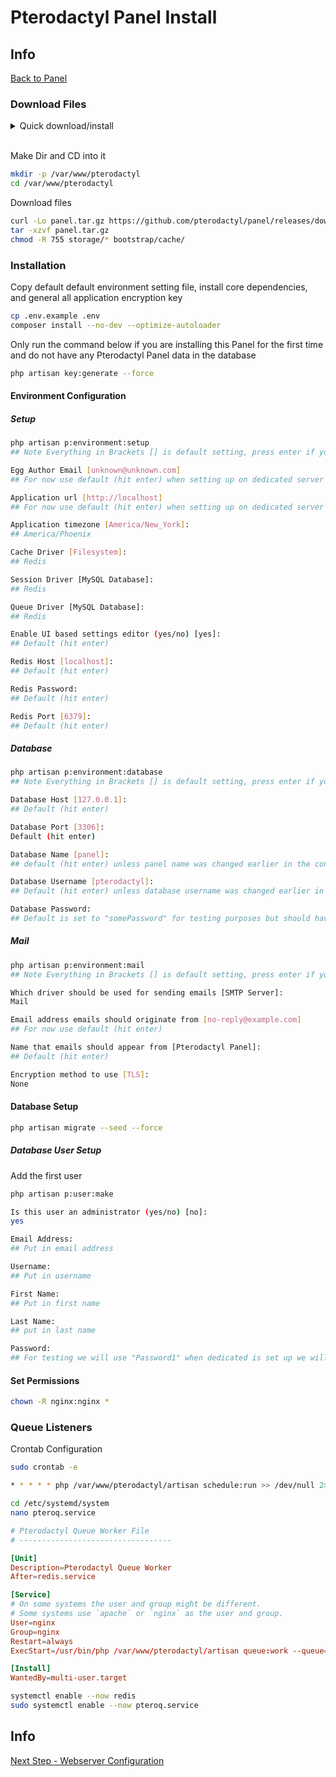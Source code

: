 # Pterodactyl Panel Install

## Info

[Back to Panel](/Pterodactyl/1%20-%20Panel)

### Download Files

<details>
<summary>Quick download/install</summary>
<p>

```sh
mkdir -p /var/www/pterodactyl && cd /var/www/pterodactyl && curl -Lo panel.tar.gz https://github.com/pterodactyl/panel/releases/download/v1.1.1/panel.tar.gz && tar -xzvf panel.tar.gz && chmod -R 755 storage/* bootstrap/cache/ && cp .env.example .env && composer install --no-dev --optimize-autoloader && php artisan key:generate --force
```

</p>
</details>
&nbsp;

Make Dir and CD into it

```sh
mkdir -p /var/www/pterodactyl
cd /var/www/pterodactyl
```

Download files

```sh
curl -Lo panel.tar.gz https://github.com/pterodactyl/panel/releases/download/v1.1.1/panel.tar.gz
tar -xzvf panel.tar.gz
chmod -R 755 storage/* bootstrap/cache/
```

### Installation

Copy default default environment setting file, install core dependencies, and general all application encryption key

```sh
cp .env.example .env
composer install --no-dev --optimize-autoloader
```

Only run the command below if you are installing this Panel for the first time and do not have any Pterodactyl Panel data in the database

```sh
php artisan key:generate --force
```

#### Environment Configuration

##### Setup

```sh
php artisan p:environment:setup
## Note Everything in Brackets [] is default setting, press enter if you want default
```

```sh
Egg Author Email [unknown@unknown.com]
## For now use default (hit enter) when setting up on dedicated server type in your email
```

```sh
Application url [http://localhost]
## For now use default (hit enter) when setting up on dedicated server use https://simplegaming.gg/
```

```sh
Application timezone [America/New_York]:
## America/Phoenix
```

```sh
Cache Driver [Filesystem]:
## Redis
```

```sh
Session Driver [MySQL Database]:
## Redis
```

```sh
Queue Driver [MySQL Database]:
## Redis
```

```sh
Enable UI based settings editor (yes/no) [yes]:
## Default (hit enter)
```

```sh
Redis Host [localhost]:
## Default (hit enter)
```

```sh
Redis Password:
## Default (hit enter)
```

```sh
Redis Port [6379]:
## Default (hit enter)
```

##### Database

```sh
php artisan p:environment:database
## Note Everything in Brackets [] is default setting, press enter if you want default
```

```sh
Database Host [127.0.0.1]:
## Default (hit enter)
```

```sh
Database Port [3306]:
Default (hit enter)
```

```sh
Database Name [panel]:
## default (hit enter) unless panel name was changed earlier in the configuration
```

```sh
Database Username [pterodactyl]:
## Default (hit enter) unless database username was changed earlier in the configuration
```

```sh
Database Password:
## Default is set to "somePassword" for testing purposes but should have been changed for actual install
```

##### Mail

```sh
php artisan p:environment:mail
## Note Everything in Brackets [] is default setting, press enter if you want default
```

```sh
Which driver should be used for sending emails [SMTP Server]:
Mail
```

```sh
Email address emails should originate from [no-reply@example.com]
## For now use default (hit enter)
```

```sh
Name that emails should appear from [Pterodactyl Panel]:
## Default (hit enter)
```

```sh
Encryption method to use [TLS]:
None
```

#### Database Setup

```sh
php artisan migrate --seed --force
```

##### Database User Setup

Add the first user

```sh
php artisan p:user:make
```

```sh
Is this user an administrator (yes/no) [no]:
yes
```

```sh
Email Address:
## Put in email address
```

```sh
Username:
## Put in username
```

```sh
First Name:
## Put in first name
```

```sh
Last Name:
## put in last name
```

```sh
Password:
## For testing we will use "Password1" when dedicated is set up we will use actual password. Enter password - Note: Must be at a minimum 8 characters, contain one capital, and one number
```

#### Set Permissions

```sh
chown -R nginx:nginx *
```

### Queue Listeners

Crontab Configuration

```sh
sudo crontab -e
```

```sh
* * * * * php /var/www/pterodactyl/artisan schedule:run >> /dev/null 2>&1
```

```sh
cd /etc/systemd/system
nano pteroq.service
```

```conf
# Pterodactyl Queue Worker File
# ----------------------------------

[Unit]
Description=Pterodactyl Queue Worker
After=redis.service

[Service]
# On some systems the user and group might be different.
# Some systems use `apache` or `nginx` as the user and group.
User=nginx
Group=nginx
Restart=always
ExecStart=/usr/bin/php /var/www/pterodactyl/artisan queue:work --queue=high,standard,low --sleep=3 --tries=3

[Install]
WantedBy=multi-user.target
```

```sh
systemctl enable --now redis
sudo systemctl enable --now pteroq.service
```

## Info

[Next Step - Webserver Configuration](/Pterodactyl/1%20-%20Panel/4%20-%20Webserver%20Configuration.md)